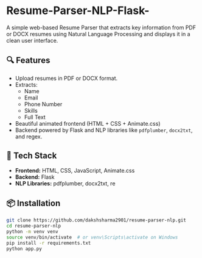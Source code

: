 # Resume-Parser-NLP-Flask-

A simple web-based Resume Parser that extracts key information from PDF or DOCX resumes using Natural Language Processing and displays it in a clean user interface.

## 🔍 Features
- Upload resumes in PDF or DOCX format.
- Extracts:
  - Name
  - Email
  - Phone Number
  - Skills
  - Full Text
- Beautiful animated frontend (HTML + CSS + Animate.css)
- Backend powered by Flask and NLP libraries like `pdfplumber`, `docx2txt`, and regex.

## 🚀 Tech Stack
- **Frontend:** HTML, CSS, JavaScript, Animate.css
- **Backend:** Flask
- **NLP Libraries:** pdfplumber, docx2txt, re

## 📦 Installation

```bash
git clone https://github.com/dakshsharma2901/resume-parser-nlp.git
cd resume-parser-nlp
python -m venv venv
source venv/bin/activate  # or venv\Scripts\activate on Windows
pip install -r requirements.txt
python app.py
